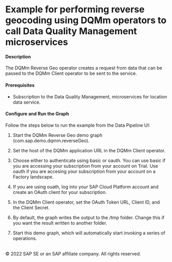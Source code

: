 Example for performing reverse geocoding using DQMm operators to call Data Quality Management microservices
===========
#### Description
The DQMm Reverse Geo operator creates a request from data that can be passed to the DQMm Client operator to be sent to the service.

#### Prerequisites
* Subscription to the Data Quality Management, microservices for location data service.

#### Configure and Run the Graph
Follow the steps below to run the example from the Data Pipeline UI:

1. Start the DQMm Reverse Geo demo graph (com.sap.demo.dqmm.reverseGeo).

2. Set the host of the DQMm application URL in the DQMm Client operator.

3. Choose either to authenticate using basic or oauth. You can use basic if you are accessing your subscription from your account on Trial. Use oauth if you are accesing your subscription from your account on a Factory landscape.

4. If you are using ouath, log into your SAP Cloud Platform account and create an OAuth client for your subscription.

5. In the DQMm Client operator, set the OAuth Token URL, Client ID, and the Client Secret.

6. By default, the graph writes the output to the /tmp folder. Change this if you want the result written to another folder.

7. Start this demo graph, which will automatically start invoking a series of operations.

<br>
<div class="footer">  
   &copy; 2022 SAP SE or an SAP affiliate company. All rights reserved.
</div>
